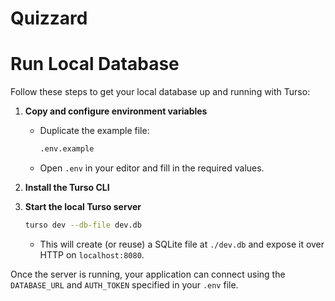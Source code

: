 # Quizzard

# Run Local Database

Follow these steps to get your local database up and running with Turso:

1. **Copy and configure environment variables**

   - Duplicate the example file:
     ```bash
     .env.example
     ```
   - Open `.env` in your editor and fill in the required values.

2. **Install the Turso CLI**

3. **Start the local Turso server**

   ```bash
   turso dev --db-file dev.db
   ```

   - This will create (or reuse) a SQLite file at `./dev.db` and expose it over HTTP on `localhost:8080`.

Once the server is running, your application can connect using the `DATABASE_URL` and `AUTH_TOKEN` specified in your `.env` file.
